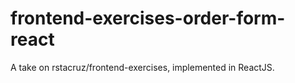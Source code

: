 # frontend-exercises-order-form-react
A take on rstacruz/frontend-exercises, implemented in ReactJS.
